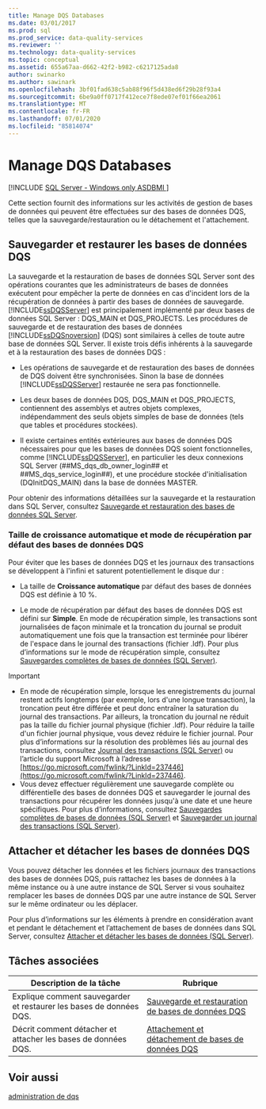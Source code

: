 ```yaml
---
title: Manage DQS Databases
ms.date: 03/01/2017
ms.prod: sql
ms.prod_service: data-quality-services
ms.reviewer: ''
ms.technology: data-quality-services
ms.topic: conceptual
ms.assetid: 655a67aa-d662-42f2-b982-c6217125ada8
author: swinarko
ms.author: sawinark
ms.openlocfilehash: 3bf01fad638c5ab88f96f5d438ed6f29b28f93a4
ms.sourcegitcommit: 6be9a0ff0717f412ece7f8ede07ef01f66ea2061
ms.translationtype: MT
ms.contentlocale: fr-FR
ms.lasthandoff: 07/01/2020
ms.locfileid: "85814074"
---
```

# <a name="manage-dqs-databases"></a>Manage DQS Databases

[!INCLUDE [SQL Server - Windows only ASDBMI  ](../includes/applies-to-version/sql-windows-only-asdbmi.md)]

  Cette section fournit des informations sur les activités de gestion de bases de données qui peuvent être effectuées sur des bases de données DQS, telles que la sauvegarde/restauration ou le détachement et l'attachement.  
  
##  <a name="backup-and-restore-the-dqs-databases"></a><a name="BackupRestore"></a> Sauvegarder et restaurer les bases de données DQS  
 La sauvegarde et la restauration de bases de données SQL Server sont des opérations courantes que les administrateurs de bases de données exécutent pour empêcher la perte de données en cas d'incident lors de la récupération de données à partir des bases de données de sauvegarde. [!INCLUDE[ssDQSServer](../includes/ssdqsserver-md.md)] est principalement implémenté par deux bases de données SQL Server : DQS_MAIN et DQS_PROJECTS. Les procédures de sauvegarde et de restauration des bases de données [!INCLUDE[ssDQSnoversion](../includes/ssdqsnoversion-md.md)] (DQS) sont similaires à celles de toute autre base de données SQL Server. Il existe trois défis inhérents à la sauvegarde et à la restauration des bases de données DQS :  
  
-   Les opérations de sauvegarde et de restauration des bases de données de DQS doivent être synchronisées. Sinon la base de données [!INCLUDE[ssDQSServer](../includes/ssdqsserver-md.md)] restaurée ne sera pas fonctionnelle.  
  
-   Les deux bases de données DQS, DQS_MAIN et DQS_PROJECTS, contiennent des assemblys et autres objets complexes, indépendamment des seuls objets simples de base de données (tels que tables et procédures stockées).  
  
-   Il existe certaines entités extérieures aux bases de données DQS nécessaires pour que les bases de données DQS soient fonctionnelles, comme [!INCLUDE[ssDQSServer](../includes/ssdqsserver-md.md)], en particulier les deux connexions SQL Server (##MS_dqs_db_owner_login## et ##MS_dqs_service_login##), et une procédure stockée d'initialisation (DQInitDQS_MAIN) dans la base de données MASTER.  
  
 Pour obtenir des informations détaillées sur la sauvegarde et la restauration dans SQL Server, consultez [Sauvegarde et restauration des bases de données SQL Server](../relational-databases/backup-restore/back-up-and-restore-of-sql-server-databases.md).  
  
### <a name="default-autogrowth-size-and-recovery-model-for-the-dqs-databases"></a>Taille de croissance automatique et mode de récupération par défaut des bases de données DQS  
 Pour éviter que les bases de données DQS et les journaux des transactions se développent à l'infini et saturent potentiellement le disque dur :  
  
-   La taille de **Croissance automatique** par défaut des bases de données DQS est définie à 10 %.  
  
-   Le mode de récupération par défaut des bases de données DQS est défini sur **Simple**. En mode de récupération simple, les transactions sont journalisées de façon minimale et la troncation du journal se produit automatiquement une fois que la transaction est terminée pour libérer de l'espace dans le journal des transactions (fichier .ldf). Pour plus d’informations sur le mode de récupération simple, consultez [Sauvegardes complètes de bases de données &#40;SQL Server&#41;](../relational-databases/backup-restore/full-database-backups-sql-server.md).  
  
> [!IMPORTANT]
>  -   En mode de récupération simple, lorsque les enregistrements du journal restent actifs longtemps (par exemple, lors d'une longue transaction), la troncation peut être différée et peut donc entraîner la saturation du journal des transactions. Par ailleurs, la troncation du journal ne réduit pas la taille du fichier journal physique (fichier .ldf). Pour réduire la taille d'un fichier journal physique, vous devez réduire le fichier journal. Pour plus d’informations sur la résolution des problèmes liés au journal des transactions, consultez [Journal des transactions &#40;SQL Server&#41;](../relational-databases/logs/the-transaction-log-sql-server.md) ou l’article du support Microsoft à l’adresse [https://go.microsoft.com/fwlink/?LinkId=237446](https://go.microsoft.com/fwlink/?LinkId=237446).  
> -   Vous devez effectuer régulièrement une sauvegarde complète ou différentielle des bases de données DQS et sauvegarder le journal des transactions pour récupérer les données jusqu'à une date et une heure spécifiques. Pour plus d’informations, consultez [Sauvegardes complètes de bases de données &#40;SQL Server&#41;](../relational-databases/backup-restore/full-database-backups-sql-server.md) et [Sauvegarder un journal des transactions &#40;SQL Server&#41;](../relational-databases/backup-restore/back-up-a-transaction-log-sql-server.md).  
  
##  <a name="detachattach-the-dqs-databases"></a><a name="DetachAttach"></a> Attacher et détacher les bases de données DQS  
 Vous pouvez détacher les données et les fichiers journaux des transactions des bases de données DQS, puis rattachez les bases de données à la même instance ou à une autre instance de SQL Server si vous souhaitez remplacer les bases de données DQS par une autre instance de SQL Server sur le même ordinateur ou les déplacer.  
  
 Pour plus d’informations sur les éléments à prendre en considération avant et pendant le détachement et l’attachement de bases de données dans SQL Server, consultez [Attacher et détacher les bases de données &#40;SQL Server&#41;](../relational-databases/databases/database-detach-and-attach-sql-server.md).  
  
## <a name="related-tasks"></a>Tâches associées  
  
|Description de la tâche|Rubrique|  
|----------------------|-----------|  
|Explique comment sauvegarder et restaurer les bases de données DQS.|[Sauvegarde et restauration de bases de données DQS](../data-quality-services/backing-up-and-restoring-dqs-databases.md)|  
|Décrit comment détacher et attacher les bases de données DQS.|[Attachement et détachement de bases de données DQS](../data-quality-services/detaching-and-attaching-dqs-databases.md)|  
  
## <a name="see-also"></a>Voir aussi  
 [administration de dqs](../data-quality-services/dqs-administration.md)  
  
  
